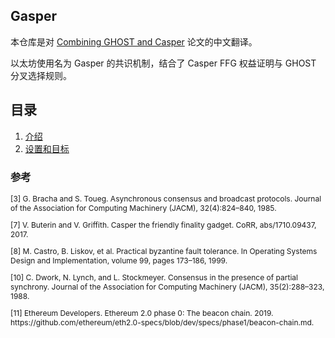 ## Gasper

本仓库是对 [Combining GHOST and Casper](https://arxiv.org/pdf/2003.03052) 论文的中文翻译。

以太坊使用名为 Gasper 的共识机制，结合了 Casper FFG 权益证明与 GHOST 分叉选择规则。

## 目录

1. [介绍](Introduction.md)
2. [设置和目标](Setup-and-Goals.md)

### 参考

<p id="3" style="font-size: 12px">
[3] G. Bracha and S. Toueg. Asynchronous consensus and broadcast protocols. Journal of the Association for Computing Machinery (JACM), 32(4):824–840, 1985.
</p>

<p id="7" style="font-size: 12px">
[7] V. Buterin and V. Griffith. Casper the friendly finality gadget. CoRR, abs/1710.09437, 2017.
</p>

<p id="8" style="font-size: 12px">
[8] M. Castro, B. Liskov, et al. Practical byzantine fault tolerance. In Operating Systems Design and Implementation, volume 99, pages 173–186, 1999.
</p>

<p id="10" style="font-size: 12px">
[10] C. Dwork, N. Lynch, and L. Stockmeyer. Consensus in the presence of partial synchrony. Journal of the Association for Computing Machinery (JACM), 35(2):288–323, 1988.
</p>

<p id="11" style="font-size: 12px">
[11] Ethereum Developers. Ethereum 2.0 phase 0: The beacon chain. 2019. https://github.com/ethereum/eth2.0-specs/blob/dev/specs/phase1/beacon-chain.md.
</p>
